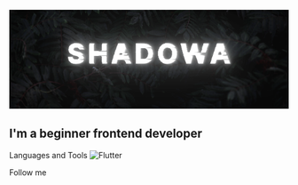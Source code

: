   ![Header](https://github.com/Shadowa123Baran/shadowa123baran/blob/main/static.png?raw=true)

  ## I'm a beginner frontend developer
  
  Languages and Tools
  ![Flutter](https://img.shields.io/badge/-HTML5-111115?style=for-the-badge&logo=HTML5&logoColor=e54d26)
  
  Follow me
